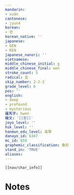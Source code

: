 ```yaml
---
mandarin:
- xuán
cantonese:
- jyun4
korean:
- 현
korean_native: ''
japanese:
- GEN
- KEN
japanese_nanori: ''
vietnamese:
middle_chinese_initial: ɣ
middle_chinese_final: wen
stroke_count: 5
radical: 玄
skip_number: 2-2-3
grade_level: 6
pos: ''
english:
- deep
- profound
- mysterious
羅馬字: hwen
韓文: '[[훤]]'
joyo_level: ''
hsk_level: ''
hanmun_edu_level: 高等
danayo_id: 6347
mc_id: 659
graphemic_classification: 象形
stand_in: 'TRUE'
aliases:
---
```

```meta-bind-embed
[[nav/char_info]]
```

# Notes
